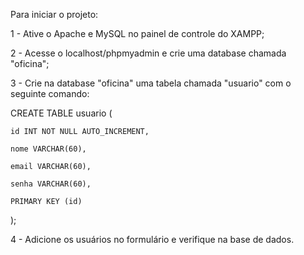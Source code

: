 Para iniciar o projeto:

1 - Ative o Apache e MySQL no painel de controle do XAMPP;

2 - Acesse o localhost/phpmyadmin e crie uma database chamada "oficina";

3 - Crie na database "oficina" uma tabela chamada "usuario" com o seguinte comando:

CREATE TABLE usuario (

    id INT NOT NULL AUTO_INCREMENT,
    
    nome VARCHAR(60),
    
    email VARCHAR(60),
    
    senha VARCHAR(60),
    
    PRIMARY KEY (id)
    
);

4 - Adicione os usuários no formulário e verifique na base de dados.
